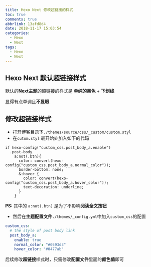 ```yaml
---
title: Hexo Next 修改超链接的样式
toc: true
comments: true
abbrlink: 13afd8d4
date: 2018-11-17 15:03:54
categories:
  - Hexo 
  - Next
tags:
  - Hexo
  - Next
---
```


## Hexo Next 默认超链接样式

默认的**Next主题**的超链接的样式是 **单纯的黑色** + **下划线**

显得有点单调且**不显眼**

<!-- more -->

## 修改超链接样式

- 打开博客目录下`./themes/source/css/_custom/custom.styl`
- 在`cutom.styl` 最开始处加入如下的代码

```styl
if hexo-config("custom_css.post_body_a.enable")
  .post-body 
    a:not(.btn){
      color: convert(hexo-config("custom_css.post_body_a.normal_color"));
      border-bottom: none;
      &:hover {
        color: convert(hexo-config("custom_css.post_body_a.hover_color"));
        text-decoration: underline;
      }
    }
```

**PS:** 其中的 `a:not(.btn)` 是为了不影响**阅读全文按钮**

- 然后在**主题配置文件**`./themes/_config.yml`中加入`custom_css`的配置

```yml
custom_css:
  # the style of post body link
  post_body_a:
    enable: true
    normal_color: "#0593d3"
    hover_color: "#0477ab"
```

后续修改**超链接**样式时，只需修改**配置文件**里面的**颜色值**即可
